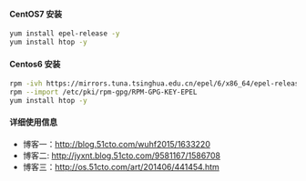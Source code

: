#### CentOS7 安装

```sh
yum install epel-release -y
yum install htop -y
```

#### Centos6 安装

```sh
rpm -ivh https://mirrors.tuna.tsinghua.edu.cn/epel/6/x86_64/epel-release-6-8.noarch.rpm
rpm --import /etc/pki/rpm-gpg/RPM-GPG-KEY-EPEL
yum install htop -y
```

#### 详细使用信息

- 博客一：http://blog.51cto.com/wuhf2015/1633220
- 博客二: http://jyxnt.blog.51cto.com/9581167/1586708
- 博客三：http://os.51cto.com/art/201406/441454.htm